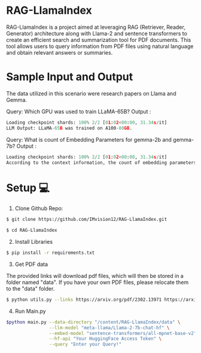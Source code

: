 # RAG-LlamaIndex

RAG-LlamaIndex is a project aimed at leveraging RAG (Retriever, Reader, Generator) architecture along with Llama-2 and sentence transformers to create an efficient search and summarization tool for PDF documents. This tool allows users to query information from PDF files using natural language and obtain relevant answers or summaries.

# Sample Input and Output

The data utilized in this scenario were research papers on Llama and Gemma.

Query: Which GPU was used to train LLaMA-65B?
Output : 

``` py
Loading checkpoint shards: 100% 2/2 [01:02<00:00, 31.34s/it]
LLM Output: LLaMA-65B was trained on A100-80GB.
```

Query: What is count of Embedding Parameters for gemma-2b and gemma-7b?
Output :
``` py
Loading checkpoint shards: 100% 2/2 [01:02<00:00, 31.34s/it]
According to the context information, the count of embedding parameters for gemma-2b is 524,550,144, and for gemma-7b, it is 786,825,216.
```
# Setup 💻

1. Clone Github Repo: 

```bash
$ git clone https://github.com/IMvision12/RAG-LlamaIndex.git
```
```bash
$ cd RAG-LlamaIndex
```

2. Install Libraries

```bash
$ pip install -r requirements.txt
```

3. Get PDF data

  The provided links will download pdf files, which will then be stored in a folder named "data". If you have your own PDF files, please relocate them to the "data" folder.
```bash
$ python utils.py --links https://arxiv.org/pdf/2302.13971 https://arxiv.org/pdf/2403.08295
```

4. Run Main.py

```bash
$python main.py --data-directory "/content/RAG-LlamaIndex/data" \
                --llm-model "meta-llama/Llama-2-7b-chat-hf" \
                --embed-model "sentence-transformers/all-mpnet-base-v2" \
                --hf-api "Your HuggingFace Access Token" \
                --query "Enter your Query!"
```
